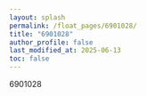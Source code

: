 ```yaml
---
layout: splash
permalink: /float_pages/6901028/
title: "6901028"
author_profile: false
last_modified_at: 2025-06-13
toc: false
---
```

 
6901028
